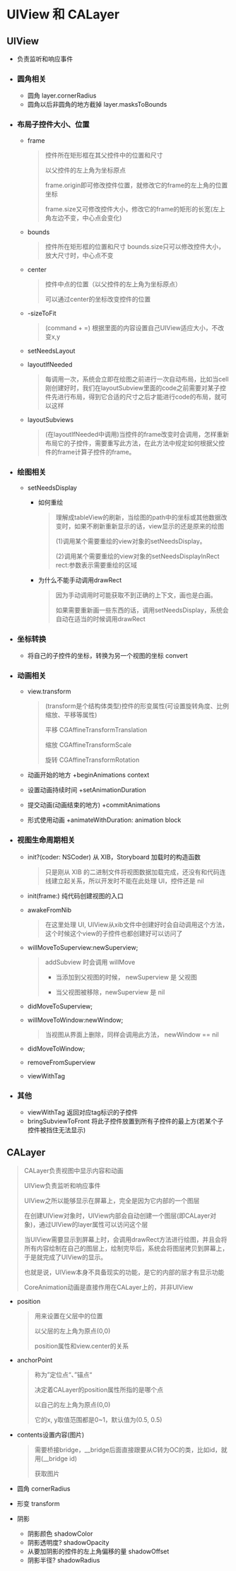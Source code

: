 # UIView 和 CALayer

## UIView

- 负责监听和响应事件

- ### 圆角相关

  - 圆角 layer.cornerRadius
  - 圆角以后非圆角的地方截掉 layer.masksToBounds 

- ### 布局子控件大小、位置

  - frame

    > 控件所在矩形框在其父控件中的位置和尺寸
    >
    > 以父控件的左上角为坐标原点
    >
    > frame.origin即可修改控件位置，就修改它的frame的左上角的位置坐标
    >
    > frame.size又可修改控件大小，修改它的frame的矩形的长宽(左上角左边不变，中心点会变化)

  - bounds

    > 控件所在矩形框的位置和尺寸 bounds.size只可以修改控件大小，放大尺寸时，中心点不变

  - center

    > 控件中点的位置（以父控件的左上角为坐标原点）
    >
    > 可以通过center的坐标改变控件的位置

  - -sizeToFit

    > (command + =) 根据里面的内容设置自己UIView适应大小，不改变x,y

  - setNeedsLayout

  - layoutIfNeeded

    > 每调用一次，系统会立即在绘图之前进行一次自动布局，比如当cell刚创建好时，我们在layoutSubview里面的code之前需要对某子控件先进行布局，得到它合适的尺寸之后才能进行code的布局，就可以这样

  - layoutSubviews 

    > (在layoutIfNeeded中调用)当控件的frame改变时会调用，怎样重新布局它的子控件，需要重写此方法，在此方法中规定如何根据父控件的frame计算子控件的frame。

- ### 绘图相关

  - setNeedsDisplay

    - 如何重绘

      > 理解成tableView的刷新，当绘图的path中的坐标或其他数据改变时，如果不刷新重新显示的话，view显示的还是原来的绘图
      >
      > (1)调用某个需要重绘的view对象的setNeedsDisplay。
      >
      > (2)调用某个需要重绘的view对象的setNeedsDisplayInRect rect:参数表示需要重绘的区域

    - 为什么不能手动调用drawRect

      > 因为手动调用时可能获取不到正确的上下文，画也是白画。
      >
      > 如果需要重新画一些东西的话，调用setNeedsDisplay，系统会自动在适当的时候调用drawRect

- ### 坐标转换

  - 将自己的子控件的坐标，转换为另一个视图的坐标 convert 

- ### 动画相关

  - view.transform 

    > (transform是个结构体类型)控件的形变属性(可设置旋转角度、比例缩放、平移等属性)
    >
    > 平移 CGAffineTransformTranslation
    >
    > 缩放 CGAffineTransformScale
    >
    > 旋转 CGAffineTransformRotation

  - 动画开始的地方 +beginAnimations context

  - 设置动画持续时间 +setAnimationDuration 

  - 提交动画(动画结束的地方) +commitAnimations

  - 形式使用动画 +animateWithDuration: animation block

- ### 视图生命周期相关

  - init?(coder: NSCoder) 从 XIB，Storyboard 加载时的构造函数

    > 只是刚从 XIB 的二进制文件将视图数据加载完成，还没有和代码连线建立起关系，所以开发时不能在此处理 UI，控件还是 nil

  - init(frame:) 纯代码创建视图的入口 

  - awakeFromNib

    > 在这里处理 UI, UIView从xib文件中创建好时会自动调用这个方法，这个时候这个view的子控件也都创建好可以访问了

  - willMoveToSuperview:newSuperview; 

    > addSubview 时会调用 willMove
    >
    > - 当添加到父视图的时候， newSuperview 是 父视图
    >
    > - 当父视图被移除，newSuperview 是 nil

  - didMoveToSuperview;

  - willMoveToWindow:newWindow;

    > 当视图从界面上删除，同样会调用此方法， newWindow == nil

  - didMoveToWindow;

  - removeFromSuperview

  - viewWithTag

- ### 其他

  - viewWithTag 返回对应tag标识的子控件
  - bringSubviewToFront 将此子控件放置到所有子控件的最上方(若某个子控件被挡住无法显示)

## CALayer

> CALayer负责视图中显示内容和动画
>
> UIView负责监听和响应事件
>
> UIView之所以能够显示在屏幕上，完全是因为它内部的一个图层
>
> 在创建UIView对象时，UIView内部会自动创建一个图层(即CALayer对象)，通过UIView的layer属性可以访问这个层
>
> 当UIView需要显示到屏幕上时，会调用drawRect方法进行绘图，并且会将所有内容绘制在自己的图层上，绘制完毕后，系统会将图层拷贝到屏幕上，于是就完成了UIView的显示。
>
> 也就是说，UIView本身不具备现实的功能，是它的内部的层才有显示功能
>
> CoreAnimation动画是直接作用在CALayer上的，并非UIView



- position 

  > 用来设置在父层中的位置
  >
  > 以父层的左上角为原点(0,0)
  >
  > position属性和view.center的关系

- anchorPoint

  > 称为”定位点“、”锚点“
  >
  > 决定着CALayer的position属性所指的是哪个点
  >
  > 以自己的左上角为原点(0,0)
  >
  > 它的x, y取值范围都是0~1，默认值为(0.5, 0.5)

- contents设置内容(图片)

  > 需要桥接bridge，__bridge后面直接跟要从C转为OC的类，比如id，就用(__bridge id)
  >
  > 获取图片

- 圆角 cornerRadius

- 形变 transform

- 阴影

  - 阴影颜色 shadowColor
  - 阴影透明度? shadowOpacity
  - 从要加阴影的控件的左上角偏移的量 shadowOffset 
  - 阴影半径? shadowRadius
